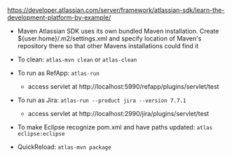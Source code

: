 https://developer.atlassian.com/server/framework/atlassian-sdk/learn-the-development-platform-by-example/

- Maven
Atlassian SDK uses its own bundled Maven installation.
Create ${user.home}/.m2/settings.xml and specify location of Maven's repository there so that other Mavens installations could find it

- To clean:
`atlas-mvn clean`
or
`atlas-clean`

- To run as RefApp:
`atlas-run`
	- access servlet at http://localhost:5990/refapp/plugins/servlet/test

- To run as Jira:
`atlas-run --product jira --version 7.7.1`
	- access servlet at http://localhost:2990/jira/plugins/servlet/test
	
- To make Eclipse recognize pom.xml and have paths updated:
`atlas eclipse:eclipse`

- QuickReload:
`atlas-mvn package`